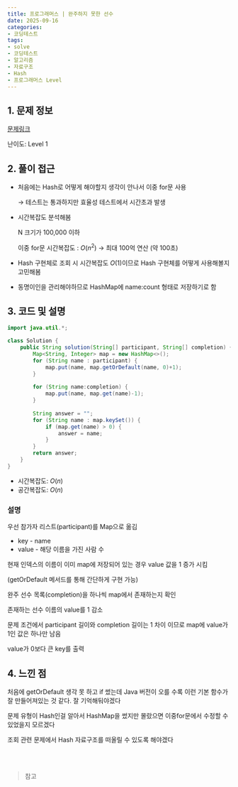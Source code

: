 ```yaml
---
title: 프로그래머스 | 완주하지 못한 선수
date: 2025-09-16
categories:
- 코딩테스트
tags:
- solve
- 코딩테스트
- 알고리즘
- 자료구조
- Hash
- 프로그래머스 Level
---
```



## 1. 문제 정보

[문제링크](https://school.programmers.co.kr/learn/courses/30/lessons/42576?language=java)

난이도: Level 1

## 2. 풀이 접근

- 처음에는 Hash로 어떻게 해야할지 생각이 안나서 이중 for문 사용

    → 테스트는 통과하지만 효율성 테스트에서 시간초과 발생

- 시간복잡도 분석해봄

    N 크기가 100,000 이하

    이중 for문 시간복잡도 : $O(n^2)$ → 최대 100억 연산 (약 100초)

- Hash 구현체로 조회 시 시간복잡도 $O(1)$이므로 Hash 구현체를 어떻게 사용해볼지 고민해봄

- 동명이인을 관리해야하므로 HashMap에 name:count 형태로 저장하기로 함

## 3. 코드 및 설명

```java
import java.util.*;

class Solution {
    public String solution(String[] participant, String[] completion) {
        Map<String, Integer> map = new HashMap<>();
        for (String name : participant) {
            map.put(name, map.getOrDefault(name, 0)+1);
        }
        
        for (String name:completion) {
            map.put(name, map.get(name)-1);
        }
        
        String answer = "";
        for (String name : map.keySet()) {
            if (map.get(name) > 0) {
                answer = name;
            }
        }
        return answer;
    }
}
```

- 시간복잡도: $O(n)$
- 공간복잡도: $O(n)$

### 설명
    
우선 참가자 리스트(participant)를 Map으로 옮김
- key - name
- value - 해당 이름을 가진 사람 수

현재 인덱스의 이름이 이미 map에 저장되어 있는 경우 value 값을 1 증가 시킴

(getOrDefault 메서드를 통해 간단하게 구현 가능)

완주 선수 목록(completion)을 하나씩 map에서 존재하는지 확인

존재하는 선수 이름의 value를 1 감소

문제 조건에서 participant 길이와 completion 길이는 1 차이 이므로 map에 value가 1인 값은 하나만 남음

value가 0보다 큰 key를 출력

## 4. 느낀 점

처음에 getOrDefault 생각 못 하고 if 썼는데 Java 버전이 오를 수록 이런 기본 함수가 잘 만들어져있는 것 같다. 잘 기억해둬야겠다

문제 유형이 Hash인걸 알아서 HashMap을 썼지만 몰랐으면 이중for문에서 수정할 수 있었을지 모르겠다

조회 관련 문제에서 Hash 자료구조를 떠올릴 수 있도록 해야겠다

<br>
<br>

> 참고
>